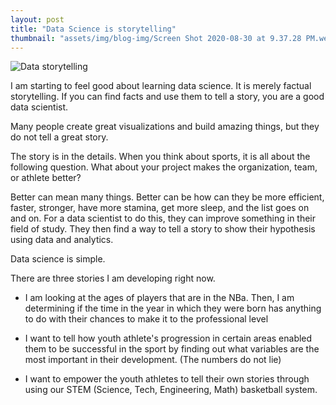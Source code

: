 ```yaml
---
layout: post
title: "Data Science is storytelling"
thumbnail: "assets/img/blog-img/Screen Shot 2020-08-30 at 9.37.28 PM.webp"
---
```


![Data storytelling]({{site.url}}{{site.baseurl}}/assets/img/blog-img/data_story3_sq-1.png?raw=true)

I am starting to feel good about learning data science.  It is merely factual storytelling.  If you can find facts and use them to tell a story, you are a good data scientist. 

Many people create great visualizations and build amazing things, but they do not tell a great story. 

The story is in the details.  When you think about sports, it is all about the following question.  What about your project makes the organization, team, or athlete better?

Better can mean many things.  Better can be how can they be more efficient, faster, stronger, have more stamina, get more sleep, and the list goes on and on.   For a data scientist to do this, they can improve something in their field of study.  They then find a way to tell a story to show their hypothesis using data and analytics. 

Data science is simple.     

There are three stories I am developing right now.

- I am looking at the ages of players that are in the NBa.  Then, I am determining if the time in the year in which they were born has anything to do with their chances to make it to the professional level

- I want to tell how youth athlete's progression in certain areas enabled them to be successful in the sport by finding out what variables are the most important in their development.  (The numbers do not lie)  

- I want to empower the youth athletes to tell their own stories through using our STEM (Science, Tech, Engineering, Math) basketball system.


